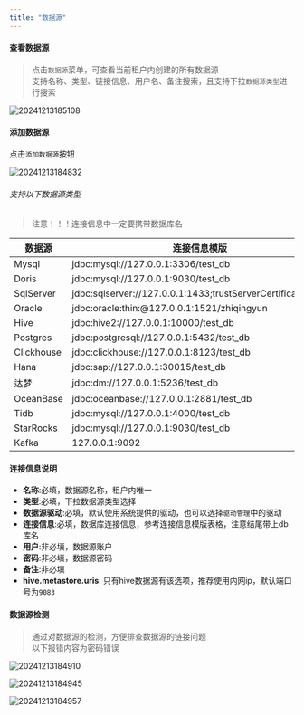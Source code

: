 ```yaml
---
title: "数据源"
---
```


#### 查看数据源

> 点击`数据源`菜单，可查看当前租户内创建的所有数据源   
> 支持名称、类型、链接信息、用户名、备注搜索，且支持下拉`数据源类型`进行搜索

![20241213185108](https://img.isxcode.com/picgo/20241213185108.png)

#### 添加数据源

点击`添加数据源`按钮

![20241213184832](https://img.isxcode.com/picgo/20241213184832.png)

###### 支持以下数据源类型

> 注意！！！连接信息中一定要携带数据库名

| 数据源        | 连接信息模版                                                      |
|------------|-------------------------------------------------------------|
| Mysql      | jdbc:mysql://127.0.0.1:3306/test_db                         |
| Doris      | jdbc:mysql://127.0.0.1:9030/test_db                         |
| SqlServer  | jdbc:sqlserver://127.0.0.1:1433;trustServerCertificate=true | 
| Oracle     | jdbc:oracle:thin:@127.0.0.1:1521/zhiqingyun                 |
| Hive       | jdbc:hive2://127.0.0.1:10000/test_db                        |
| Postgres   | jdbc:postgresql://127.0.0.1:5432/test_db                    |
| Clickhouse | jdbc:clickhouse://127.0.0.1:8123/test_db                    |
| Hana       | jdbc:sap://127.0.0.1:30015/test_db                          |
| 达梦         | jdbc:dm://127.0.0.1:5236/test_db                            |
| OceanBase  | jdbc:oceanbase://127.0.0.1:2881/test_db                     | 
| Tidb       | jdbc:mysql://127.0.0.1:4000/test_db                         | 
| StarRocks  | jdbc:mysql://127.0.0.1:9030/test_db                         | 
| Kafka      | 127.0.0.1:9092                                              | 

#### 连接信息说明

- **名称**:必填，数据源名称，租户内唯一 
- **类型**:必填，下拉数据源类型选择 
- **数据源驱动**:必填，默认使用系统提供的驱动，也可以选择`驱动管理`中的驱动 
- **连接信息**:必填，数据库连接信息，参考连接信息模版表格，注意结尾带上db库名 
- **用户**:非必填，数据源账户 
- **密码**:非必填，数据源密码 
- **备注**:非必填 
- **hive.metastore.uris**: 只有hive数据源有该选项，推荐使用内网ip，默认端口号为`9083`

#### 数据源检测

> 通过对数据源的检测，方便排查数据源的链接问题   
> 以下报错内容为密码错误

![20241213184910](https://img.isxcode.com/picgo/20241213184910.png)

![20241213184945](https://img.isxcode.com/picgo/20241213184945.png)

![20241213184957](https://img.isxcode.com/picgo/20241213184957.png)

